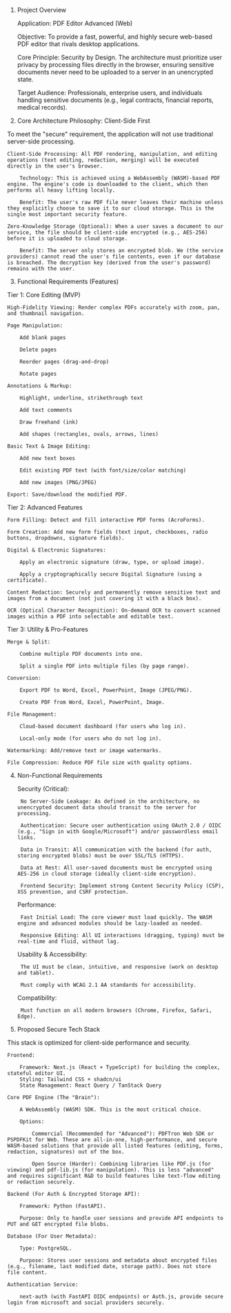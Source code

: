 1. Project Overview

    Application: PDF Editor Advanced (Web)

    Objective: To provide a fast, powerful, and highly secure web-based PDF editor that rivals desktop applications.

    Core Principle: Security by Design. The architecture must prioritize user privacy by processing files directly in the browser, ensuring sensitive documents never need to be uploaded to a server in an unencrypted state.

    Target Audience: Professionals, enterprise users, and individuals handling sensitive documents (e.g., legal contracts, financial reports, medical records).

2. Core Architecture Philosophy: Client-Side First

To meet the "secure" requirement, the application will not use traditional server-side processing.

    Client-Side Processing: All PDF rendering, manipulation, and editing operations (text editing, redaction, merging) will be executed directly in the user's browser.

        Technology: This is achieved using a WebAssembly (WASM)-based PDF engine. The engine's code is downloaded to the client, which then performs all heavy lifting locally.

        Benefit: The user's raw PDF file never leaves their machine unless they explicitly choose to save it to our cloud storage. This is the single most important security feature.

    Zero-Knowledge Storage (Optional): When a user saves a document to our service, the file should be client-side encrypted (e.g., AES-256) before it is uploaded to cloud storage.

        Benefit: The server only stores an encrypted blob. We (the service providers) cannot read the user's file contents, even if our database is breached. The decryption key (derived from the user's password) remains with the user.

3. Functional Requirements (Features)

Tier 1: Core Editing (MVP)

    High-Fidelity Viewing: Render complex PDFs accurately with zoom, pan, and thumbnail navigation.

    Page Manipulation:

        Add blank pages

        Delete pages

        Reorder pages (drag-and-drop)

        Rotate pages

    Annotations & Markup:

        Highlight, underline, strikethrough text

        Add text comments

        Draw freehand (ink)

        Add shapes (rectangles, ovals, arrows, lines)

    Basic Text & Image Editing:

        Add new text boxes

        Edit existing PDF text (with font/size/color matching)

        Add new images (PNG/JPEG)

    Export: Save/download the modified PDF.

Tier 2: Advanced Features

    Form Filling: Detect and fill interactive PDF forms (AcroForms).

    Form Creation: Add new form fields (text input, checkboxes, radio buttons, dropdowns, signature fields).

    Digital & Electronic Signatures:

        Apply an electronic signature (draw, type, or upload image).

        Apply a cryptographically secure Digital Signature (using a certificate).

    Content Redaction: Securely and permanently remove sensitive text and images from a document (not just covering it with a black box).

    OCR (Optical Character Recognition): On-demand OCR to convert scanned images within a PDF into selectable and editable text.

Tier 3: Utility & Pro-Features

    Merge & Split:

        Combine multiple PDF documents into one.

        Split a single PDF into multiple files (by page range).

    Conversion:

        Export PDF to Word, Excel, PowerPoint, Image (JPEG/PNG).

        Create PDF from Word, Excel, PowerPoint, Image.

    File Management:

        Cloud-based document dashboard (for users who log in).

        Local-only mode (for users who do not log in).

    Watermarking: Add/remove text or image watermarks.

    File Compression: Reduce PDF file size with quality options.

4. Non-Functional Requirements

    Security (Critical):

        No Server-Side Leakage: As defined in the architecture, no unencrypted document data should transit to the server for processing.

        Authentication: Secure user authentication using OAuth 2.0 / OIDC (e.g., "Sign in with Google/Microsoft") and/or passwordless email links.

        Data in Transit: All communication with the backend (for auth, storing encrypted blobs) must be over SSL/TLS (HTTPS).

        Data at Rest: All user-saved documents must be encrypted using AES-256 in cloud storage (ideally client-side encryption).

        Frontend Security: Implement strong Content Security Policy (CSP), XSS prevention, and CSRF protection.

    Performance:

        Fast Initial Load: The core viewer must load quickly. The WASM engine and advanced modules should be lazy-loaded as needed.

        Responsive Editing: All UI interactions (dragging, typing) must be real-time and fluid, without lag.

    Usability & Accessibility:

        The UI must be clean, intuitive, and responsive (work on desktop and tablet).

        Must comply with WCAG 2.1 AA standards for accessibility.

    Compatibility:

        Must function on all modern browsers (Chrome, Firefox, Safari, Edge).

5. Proposed Secure Tech Stack

This stack is optimized for client-side performance and security.

    Frontend:

        Framework: Next.js (React + TypeScript) for building the complex, stateful editor UI.
        Styling: Tailwind CSS + shadcn/ui
        State Management: React Query / TanStack Query

    Core PDF Engine (The "Brain"):

        A WebAssembly (WASM) SDK. This is the most critical choice.

        Options:

            Commercial (Recommended for "Advanced"): PDFTron Web SDK or PSPDFKit for Web. These are all-in-one, high-performance, and secure WASM-based solutions that provide all listed features (editing, forms, redaction, signatures) out of the box.

            Open Source (Harder): Combining libraries like PDF.js (for viewing) and pdf-lib.js (for manipulation). This is less "advanced" and requires significant R&D to build features like text-flow editing or redaction securely.

    Backend (For Auth & Encrypted Storage API):

        Framework: Python (FastAPI).

        Purpose: Only to handle user sessions and provide API endpoints to PUT and GET encrypted file blobs.

    Database (For User Metadata):

        Type: PostgreSQL.

        Purpose: Stores user sessions and metadata about encrypted files (e.g., filename, last modified date, storage path). Does not store file content.

    Authentication Service:

        next-auth (with FastAPI OIDC endpoints) or Auth.js, provide secure login from microsoft and social providers securely.